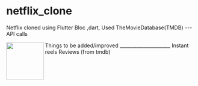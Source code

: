 # netflix_clone

Netflix cloned using Flutter Bloc ,dart,
Used TheMovieDatabase(TMDB) ---API calls

<img align="left" width="100" height="100" src="![Screenshot_1660478333](https://user-images.githubusercontent.com/77429826/184535808-2f1f18de-e2fd-4d95-b89b-372028748159.png)">
Things to be added/improved
_____________________
Instant reels
Reviews (from tmdb)
